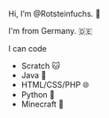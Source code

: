Hi, I’m @Rotsteinfuchs. 👋

I'm from Germany. 🇩🇪

I can code
 - Scratch 🐱
 - Java 🍵
 - HTML/CSS/PHP 🌐
 - Python 🐍
 - Minecraft 🧱
